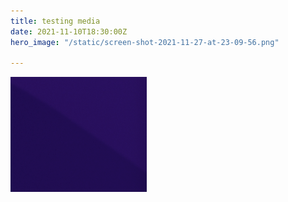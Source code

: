 ```yaml
---
title: testing media
date: 2021-11-10T18:30:00Z
hero_image: "/static/screen-shot-2021-11-27-at-23-09-56.png"

---
```

![](/static/screen-shot-2021-11-27-at-23-09-56.png)